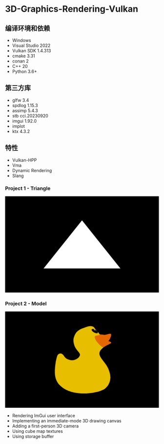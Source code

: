 # 3D-Graphics-Rendering-Vulkan

## 编译环境和依赖
* Windows
* Visual Studio 2022
* Vulkan SDK 1.4.313
* cmake 3.31
* conan 2
* C++ 20
* Python 3.6+

## 第三方库
* glfw 3.4
* spdlog 1.15.3
* assimp 5.4.3
* stb cci.20230920
* imgui 1.92.0
* implot
* ktx 4.3.2

## 特性
* Vulkan-HPP
* Vma
* Dynamic Rendering
* Slang

### Project 1 - Triangle
![](https://github.com/jgw2000/3D-Graphics-Rendering-Vulkan/blob/main/project1/triangle.png)

### Project 2 - Model
![](https://github.com/jgw2000/3D-Graphics-Rendering-Vulkan/blob/main/project2/model.png)

* Rendering ImGui user interface
* Implementing an immediate-mode 3D drawing canvas
* Adding a first-person 3D camera
* Using cube map textures
* Using storage buffer